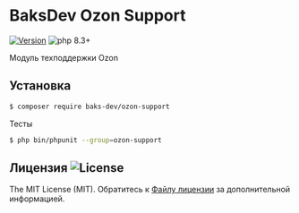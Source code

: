 # BaksDev Ozon Support

[![Version](https://img.shields.io/badge/version-7.1.1-blue)](https://github.com/baks-dev/ozon-support/releases)
![php 8.3+](https://img.shields.io/badge/php-min%208.3-red.svg)

Модуль техподдержки Ozon

## Установка

``` bash
$ composer require baks-dev/ozon-support
```

Тесты

``` bash
$ php bin/phpunit --group=ozon-support
```

## Лицензия ![License](https://img.shields.io/badge/MIT-green)

The MIT License (MIT). Обратитесь к [Файлу лицензии](LICENSE.md) за дополнительной информацией.
